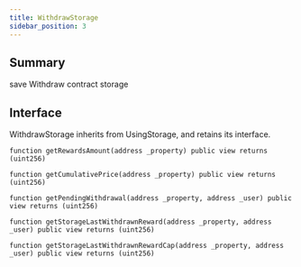 ```yaml
---
title: WithdrawStorage
sidebar_position: 3
---
```


## Summary

save Withdraw contract storage

## Interface
WithdrawStorage inherits from UsingStorage, and retains its interface.

`function getRewardsAmount(address _property) public view returns (uint256)`

`function getCumulativePrice(address _property) public view returns (uint256)`

`function getPendingWithdrawal(address _property, address _user) public view returns (uint256)`

`function getStorageLastWithdrawnReward(address _property, address _user) public view returns (uint256)`

`function getStorageLastWithdrawnRewardCap(address _property, address _user) public view returns (uint256)`
